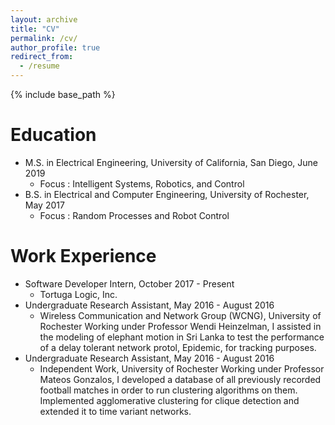 ```yaml
---
layout: archive
title: "CV"
permalink: /cv/
author_profile: true
redirect_from:
  - /resume
---
```


{% include base_path %}

Education
======
* M.S. in Electrical Engineering, University of California, San Diego, June 2019
    * Focus : Intelligent Systems, Robotics, and Control
* B.S. in Electrical and Computer Engineering, University of Rochester, May 2017
    * Focus : Random Processes and Robot Control


Work Experience
======
* Software Developer Intern, October 2017 - Present
    * Tortuga Logic, Inc.
* Undergraduate Research Assistant, May 2016 - August 2016  
    * Wireless Communication and Network Group (WCNG), University of Rochester
Working under Professor Wendi Heinzelman, I assisted in the modeling of elephant motion 
in Sri Lanka to test the performance of a delay tolerant network protol, Epidemic, for 
tracking purposes.
* Undergraduate Research Assistant, May 2016 - August 2016  
    * Independent Work, University of Rochester
Working under Professor Mateos Gonzalos, I developed a database of all previously recorded 
football matches in order to run clustering algorithms on them. Implemented agglomerative clustering 
for clique detection and extended it to time variant networks.
